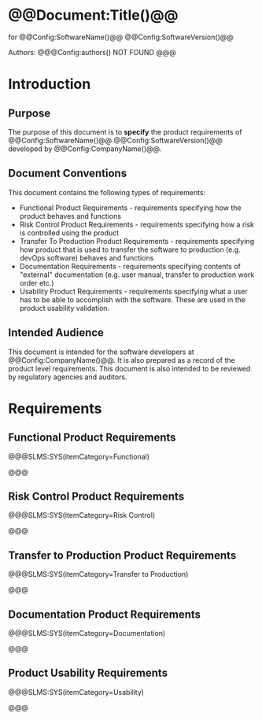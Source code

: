 # @@Document:Title()@@

for
@@Config:SoftwareName()@@ @@Config:SoftwareVersion()@@  
  
Authors:
@@@Config:authors()
NOT FOUND
@@@

# Introduction
## Purpose
The purpose of this document is to **specify** the product requirements of @@Config:SoftwareName()@@ @@Config:SoftwareVersion()@@ developed by @@Config:CompanyName()@@. 

## Document Conventions
This document contains the following types of requirements:
- Functional Product Requirements - requirements specifying how the product behaves and functions
- Risk Control Product Requirements - requirements specifying how a risk is controlled using the product
- Transfer To Production Product Requirements - requirements specifying how product that is used to transfer the software to production (e.g. devOps software) behaves and functions
- Documentation Requirements - requirements specifying contents of "external" documentation (e.g. user manual, transfer to production work order etc.)
- Usability Product Requirements - requirements specifying what a user has to be able to accomplish with the software. These are used in the product usability validation. 
 
## Intended Audience
This document is intended for the software developers at @@Config:CompanyName()@@. It is also prepared as a record of the product level requirements. This document is also intended to be reviewed by regulatory agencies and auditors.

# Requirements

## Functional Product Requirements
@@@SLMS:SYS(itemCategory=Functional)

@@@
## Risk Control Product Requirements
@@@SLMS:SYS(itemCategory=Risk Control)

@@@
## Transfer to Production Product Requirements
@@@SLMS:SYS(itemCategory=Transfer to Production)

@@@
## Documentation Product Requirements
@@@SLMS:SYS(itemCategory=Documentation)

@@@
## Product Usability Requirements
@@@SLMS:SYS(itemCategory=Usability)

@@@